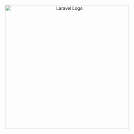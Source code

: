<p align="center"><a href="https://laravel.com" target="_blank"><img src="https://imgur.com/eAHlAbF" width="400" alt="Laravel Logo"></a></p>

